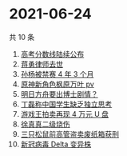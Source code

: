# 2021-06-24

共 10 条

<!-- BEGIN -->
<!-- 最后更新时间 Thu Jun 24 2021 10:15:40 GMT+0800 (China Standard Time) -->

1. [高考分数线陆续公布](https://www.zhihu.com/search?q=高考分数线)
2. [蒋勇律师去世](https://www.zhihu.com/search?q=蒋勇)
3. [孙杨被禁赛 4 年 3 个月](https://www.zhihu.com/search?q=孙杨)
4. [原神新角色枫原万叶 pv](https://www.zhihu.com/search?q=原神)
5. [明日方舟要出博士剧情？](https://www.zhihu.com/search?q=明日方舟)
6. [丁磊称中国学生缺乏独立思考](https://www.zhihu.com/search?q=丁磊)
7. [游戏王拍卖再现 4 万元 U 盘](https://www.zhihu.com/search?q=游戏王)
8. [徐真真二级烧伤](https://www.zhihu.com/search?q=徐真真)
9. [三只松鼠前高管盗卖废纸箱获刑](https://www.zhihu.com/search?q=三只松鼠)
10. [新冠病毒 Delta 变异株](https://www.zhihu.com/search?q=新冠病毒)

<!-- END -->
